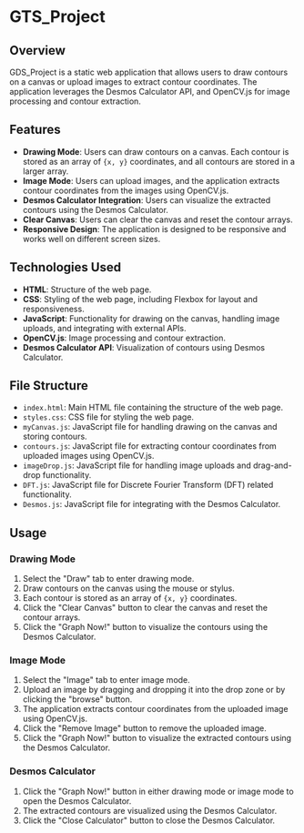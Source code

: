 # GTS_Project

## Overview

GDS_Project is a static web application that allows users to draw contours on a canvas or upload images to extract contour coordinates. The application leverages the Desmos Calculator API, and OpenCV.js for image processing and contour extraction.

## Features

- **Drawing Mode**: Users can draw contours on a canvas. Each contour is stored as an array of `{x, y}` coordinates, and all contours are stored in a larger array.
- **Image Mode**: Users can upload images, and the application extracts contour coordinates from the images using OpenCV.js.
- **Desmos Calculator Integration**: Users can visualize the extracted contours using the Desmos Calculator.
- **Clear Canvas**: Users can clear the canvas and reset the contour arrays.
- **Responsive Design**: The application is designed to be responsive and works well on different screen sizes.

## Technologies Used

- **HTML**: Structure of the web page.
- **CSS**: Styling of the web page, including Flexbox for layout and responsiveness.
- **JavaScript**: Functionality for drawing on the canvas, handling image uploads, and integrating with external APIs.
- **OpenCV.js**: Image processing and contour extraction.
- **Desmos Calculator API**: Visualization of contours using Desmos Calculator.

## File Structure

- `index.html`: Main HTML file containing the structure of the web page.
- `styles.css`: CSS file for styling the web page.
- `myCanvas.js`: JavaScript file for handling drawing on the canvas and storing contours.
- `contours.js`: JavaScript file for extracting contour coordinates from uploaded images using OpenCV.js.
- `imageDrop.js`: JavaScript file for handling image uploads and drag-and-drop functionality.
- `DFT.js`: JavaScript file for Discrete Fourier Transform (DFT) related functionality.
- `Desmos.js`: JavaScript file for integrating with the Desmos Calculator.

## Usage

### Drawing Mode

1. Select the "Draw" tab to enter drawing mode.
2. Draw contours on the canvas using the mouse or stylus.
3. Each contour is stored as an array of `{x, y}` coordinates.
4. Click the "Clear Canvas" button to clear the canvas and reset the contour arrays.
5. Click the "Graph Now!" button to visualize the contours using the Desmos Calculator.

### Image Mode

1. Select the "Image" tab to enter image mode.
2. Upload an image by dragging and dropping it into the drop zone or by clicking the "browse" button.
3. The application extracts contour coordinates from the uploaded image using OpenCV.js.
4. Click the "Remove Image" button to remove the uploaded image.
5. Click the "Graph Now!" button to visualize the extracted contours using the Desmos Calculator.

### Desmos Calculator

1. Click the "Graph Now!" button in either drawing mode or image mode to open the Desmos Calculator.
2. The extracted contours are visualized using the Desmos Calculator.
3. Click the "Close Calculator" button to close the Desmos Calculator.
